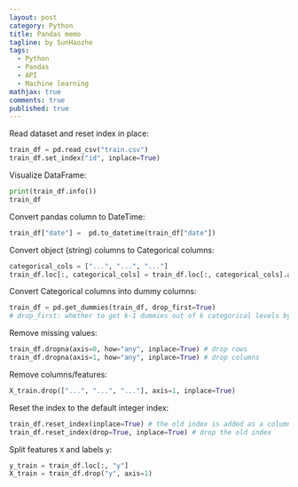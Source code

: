 ```yaml
---
layout: post
category: Python
title: Pandas memo
tagline: by SunHaozhe
tags: 
  - Python
  - Pandas
  - API
  - Machine learning
mathjax: true
comments: true
published: true
---
```



Read dataset and reset index in place:

```python
train_df = pd.read_csv("train.csv")
train_df.set_index("id", inplace=True)
```

Visualize DataFrame:

```python
print(train_df.info())
train_df
```

Convert pandas column to DateTime:

```python
train_df["date"] =  pd.to_datetime(train_df["date"])
```

Convert object (string) columns to Categorical columns:

```python
categorical_cols = ["...", "...", "..."]
train_df.loc[:, categorical_cols] = train_df.loc[:, categorical_cols].astype("category")
```

Convert Categorical columns into dummy columns:

```python
train_df = pd.get_dummies(train_df, drop_first=True)
# drop_first: whether to get k-1 dummies out of k categorical levels by removing the first level.
```

Remove missing values:

```python
train_df.dropna(axis=0, how="any", inplace=True) # drop rows
train_df.dropna(axis=1, how="any", inplace=True) # drop columns
```

Remove columns/features:

```python
X_train.drop(["...", "...", "..."], axis=1, inplace=True)
```

Reset the index to the default integer index:

```python
train_df.reset_index(inplace=True) # the old index is added as a column
train_df.reset_index(drop=True, inplace=True) # drop the old index 
```


Split features `X` and labels `y`:

```python
y_train = train_df.loc[:, "y"]
X_train = train_df.drop("y", axis=1)
```


























